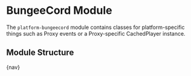 # BungeeCord Module

The `platform-bungeecord` module contains classes for platform-specific things such as Proxy events or a Proxy-specific CachedPlayer instance.

## Module Structure

{nav}